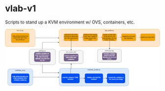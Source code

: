# vlab-v1
Scripts to stand up a KVM environment w/ OVS, containers, etc. 

![file reference](blog-diagram.png "file reference")

